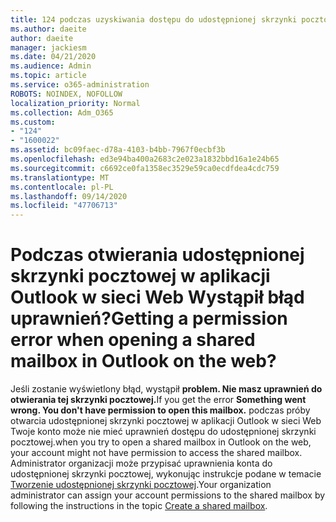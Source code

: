 ```yaml
---
title: 124 podczas uzyskiwania dostępu do udostępnionej skrzynki pocztowej w programie OWA Wystąpił błąd uprawnień?
ms.author: daeite
author: daeite
manager: jackiesm
ms.date: 04/21/2020
ms.audience: Admin
ms.topic: article
ms.service: o365-administration
ROBOTS: NOINDEX, NOFOLLOW
localization_priority: Normal
ms.collection: Adm_O365
ms.custom:
- "124"
- "1600022"
ms.assetid: bc09faec-d78a-4103-b4bb-7967f0ecbf3b
ms.openlocfilehash: ed3e94ba400a2683c2e023a1832bbd16a1e24b65
ms.sourcegitcommit: c6692ce0fa1358ec3529e59ca0ecdfdea4cdc759
ms.translationtype: MT
ms.contentlocale: pl-PL
ms.lasthandoff: 09/14/2020
ms.locfileid: "47706713"
---
```

# <a name="getting-a-permission-error-when-opening-a-shared-mailbox-in-outlook-on-the-web"></a><span data-ttu-id="39306-102">Podczas otwierania udostępnionej skrzynki pocztowej w aplikacji Outlook w sieci Web Wystąpił błąd uprawnień?</span><span class="sxs-lookup"><span data-stu-id="39306-102">Getting a permission error when opening a shared mailbox in Outlook on the web?</span></span>

<span data-ttu-id="39306-103">Jeśli zostanie wyświetlony błąd, wystąpił **problem. Nie masz uprawnień do otwierania tej skrzynki pocztowej.**</span><span class="sxs-lookup"><span data-stu-id="39306-103">If you get the error **Something went wrong. You don't have permission to open this mailbox.**</span></span> <span data-ttu-id="39306-104">podczas próby otwarcia udostępnionej skrzynki pocztowej w aplikacji Outlook w sieci Web Twoje konto może nie mieć uprawnień dostępu do udostępnionej skrzynki pocztowej.</span><span class="sxs-lookup"><span data-stu-id="39306-104">when you try to open a shared mailbox in Outlook on the web, your account might not have permission to access the shared mailbox.</span></span> <span data-ttu-id="39306-105">Administrator organizacji może przypisać uprawnienia konta do udostępnionej skrzynki pocztowej, wykonując instrukcje podane w temacie [Tworzenie udostępnionej skrzynki pocztowej](https://docs.microsoft.com/microsoft-365/admin/email/create-a-shared-mailbox).</span><span class="sxs-lookup"><span data-stu-id="39306-105">Your organization administrator can assign your account permissions to the shared mailbox by following the instructions in the topic [Create a shared mailbox](https://docs.microsoft.com/microsoft-365/admin/email/create-a-shared-mailbox).</span></span>
  